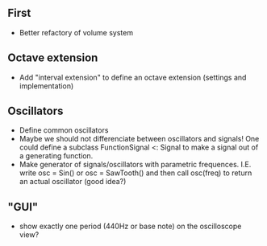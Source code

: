 ## First
- Better refactory of volume system

## Octave extension
- Add "interval extension" to define an octave extension (settings and implementation)

## Oscillators
- Define common oscillators
- Maybe we should not differenciate between oscillators and signals! One could define a subclass FunctionSignal <: Signal to make a signal out of a generating function.
- Make generator of signals/oscillators with parametric frequences. I.E. write osc = Sin() or osc = SawTooth() and then call osc(freq) to return an actual oscillator (good idea?)

## "GUI"
- show exactly one period (440Hz or base note) on the oscilloscope view?
